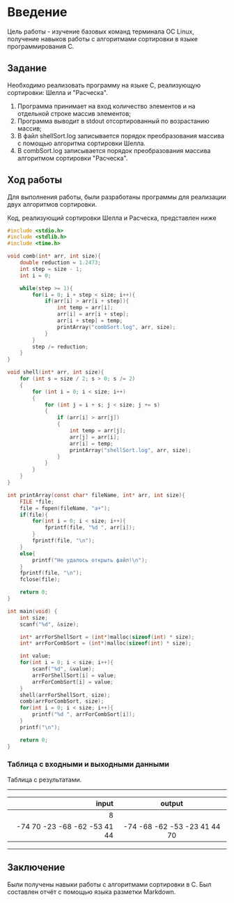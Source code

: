 # Введение

Цель работы - изучение базовых команд терминала ОС Linux, получение навыков работы с алгоритмами сортировки в языке программирования C.

## Задание

Необходимо реализовать программу на языке C, реализующую сортировки: Шелла и "Расческа".

1.  Программа принимает на вход количество элементов и на отдельной строке массив элементов;
2. Программа выводит в stdout отсортированный по возрастанию массив;
3. В файл shellSort.log записывается порядок преобразования массива с помощью алгоритма сортировки Шелла.
4. В combSort.log записывается порядок преобразования массива алгоритмом сортировки "Расческа".

## Ход работы

Для выполнения работы, были разработаны программы для реализации двух алгоритмов сортировки.

Код, реализующий сортировки Шелла и Расческа, представлен ниже

```c
#include <stdio.h>
#include <stdlib.h>
#include <time.h>

void comb(int* arr, int size){
    double reduction = 1.2473;
    int step = size - 1;
    int i = 0;

    while(step >= 1){
        for(i = 0; i + step < size; i++){
            if(arr[i] > arr[i + step]){
                int temp = arr[i];
                arr[i] = arr[i + step];
                arr[i + step] = temp;
                printArray("combSort.log", arr, size);
            }
        }
        step /= reduction;
    }
}

void shell(int* arr, int size){
    for (int s = size / 2; s > 0; s /= 2)
    {
        for (int i = 0; i < size; i++)
        {
            for (int j = i + s; j < size; j += s)
            {
                if (arr[i] > arr[j])
                {
                    int temp = arr[j];
                    arr[j] = arr[i];
                    arr[i] = temp;  
                    printArray("shellSort.log", arr, size);
                }
            }
        }
    }
}

int printArray(const char* fileName, int* arr, int size){ 
    FILE *file;
    file = fopen(fileName, "a+");
    if(file){
        for(int i = 0; i < size; i++){
            fprintf(file, "%d ", arr[i]);
        }
        fprintf(file, "\n");
    }
    else{
        printf("Не удалось открыть файл!\n");
    }
    fprintf(file, "\n");
    fclose(file);

    return 0;
}

int main(void) {
    int size;
    scanf("%d", &size);

    int* arrForShellSort = (int*)malloc(sizeof(int) * size);
    int* arrForCombSort = (int*)malloc(sizeof(int) * size);

    int value;
    for(int i = 0; i < size; i++){
        scanf("%d", &value);
        arrForShellSort[i] = value;
        arrForCombSort[i] = value;
    }
    shell(arrForShellSort, size);
    comb(arrForCombSort, size);
    for(int i = 0; i < size; i++){
        printf("%d ", arrForCombSort[i]);
    }
    printf("\n");

    return 0;
}

```

### Таблица с входными и выходными данными

Таблица с результатами.

***
|input | output |
|-----------------:|:-------------------:|
|8 | |
|-74 70 -23 -68 -62 -53 41 44  | -74 -68 -62 -53 -23 41 44 70 |
***

## Заключение

Были получены навыки работы с алгоритмами сортировки в C.
Был составлен отчёт с помощью языка разметки Markdown.
